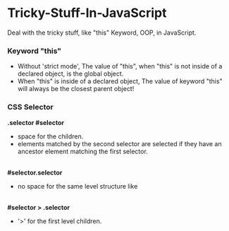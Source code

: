 # Tricky-Stuff-In-JavaScript
Deal with the tricky stuff, like "this" Keyword, OOP, in JavaScript.  
### Keyword "this"  
<ul>
  <li>Without 'strict mode', The value of "this", when "this" is not inside of a declared object, is the global object.</li>
  <li>When "this" is inside of a declared object, The value of keyword "this" will always be the closest parent object!</li>
</ul>   
  
### CSS Selector  
<strong>.selector #selector</strong>  
<ul>
  <li>space for the children.  </li>
  <li>elements matched by the second selector are selected if they have an ancestor element matching the first selector.</li>
</ul>  
<br>
<strong>#selector.selector</strong>
<ul>
  <li>no space for the same level structure like <div id="selector" class="selector"/></li>
</ul>  
<br>
<strong>#selector > .selector</strong>
<ul>
  <li>'>' for the first level children.</li>
</ul>  

